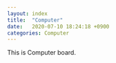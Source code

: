 ```yaml
---
layout: index 
title:  "Computer"
date:   2020-07-10 18:24:18 +0900
categories: Computer
---
```


This is Computer board.